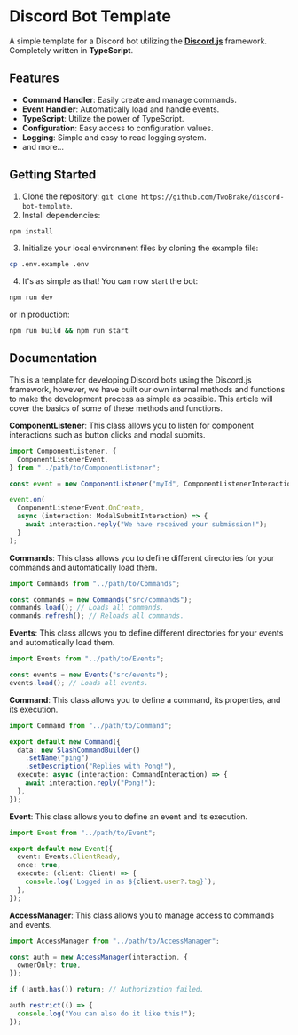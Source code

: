 # Discord Bot Template

A simple template for a Discord bot utilizing the [**Discord.js**](https://discord.js.org) framework. Completely written in **TypeScript**.

## Features

- **Command Handler**: Easily create and manage commands.
- **Event Handler**: Automatically load and handle events.
- **TypeScript**: Utilize the power of TypeScript.
- **Configuration**: Easy access to configuration values.
- **Logging**: Simple and easy to read logging system.
- and more...

## Getting Started

1. Clone the repository: `git clone https://github.com/TwoBrake/discord-bot-template`.
2. Install dependencies:

```bash
npm install
```

3. Initialize your local environment files by cloning the example file:

```bash
cp .env.example .env
```

4. It's as simple as that! You can now start the bot:

```bash
npm run dev
```

or in production:

```bash
npm run build && npm run start
```

## Documentation

This is a template for developing Discord bots using the Discord.js framework, however, we have built our own internal methods and functions to make the development process as simple as possible. This article will cover the basics of some of these methods and functions.

**ComponentListener**:
This class allows you to listen for component interactions such as button clicks and modal submits.

```typescript
import ComponentListener, {
  ComponentListenerEvent,
} from "../path/to/ComponentListener";

const event = new ComponentListener("myId", ComponentListenerInteraction.Modal);

event.on(
  ComponentListenerEvent.OnCreate,
  async (interaction: ModalSubmitInteraction) => {
    await interaction.reply("We have received your submission!");
  }
);
```

**Commands**:
This class allows you to define different directories for your commands and automatically load them.

```typescript
import Commands from "../path/to/Commands";

const commands = new Commands("src/commands");
commands.load(); // Loads all commands.
commands.refresh(); // Reloads all commands.
```

**Events**:
This class allows you to define different directories for your events and automatically load them.

```typescript
import Events from "../path/to/Events";

const events = new Events("src/events");
events.load(); // Loads all events.
```

**Command**:
This class allows you to define a command, its properties, and its execution.

```typescript
import Command from "../path/to/Command";

export default new Command({
  data: new SlashCommandBuilder()
    .setName("ping")
    .setDescription("Replies with Pong!"),
  execute: async (interaction: CommandInteraction) => {
    await interaction.reply("Pong!");
  },
});
```

**Event**:
This class allows you to define an event and its execution.

```typescript
import Event from "../path/to/Event";

export default new Event({
  event: Events.ClientReady,
  once: true,
  execute: (client: Client) => {
    console.log(`Logged in as ${client.user?.tag}`);
  },
});
```

**AccessManager**:
This class allows you to manage access to commands and events.

```typescript
import AccessManager from "../path/to/AccessManager";

const auth = new AccessManager(interaction, {
  ownerOnly: true,
});

if (!auth.has()) return; // Authorization failed.

auth.restrict(() => {
  console.log("You can also do it like this!");
});
```
